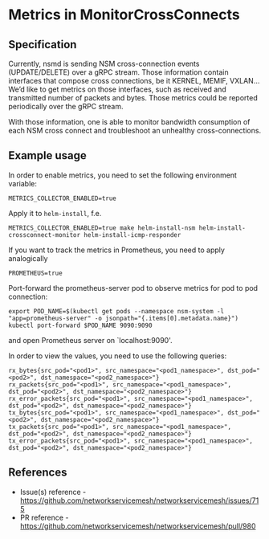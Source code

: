 
Metrics in MonitorCrossConnects 
============================

Specification
-------------

Currently, nsmd is sending NSM cross-connection events (UPDATE/DELETE) over a gRPC stream.
Those information contain interfaces that compose cross connections, be it KERNEL, MEMIF, VXLAN…
We’d like to get metrics on those interfaces, such as received and transmitted number of packets and bytes.
Those metrics could be reported periodically over the gRPC stream.

With those information, one is able to monitor bandwidth consumption of each NSM cross connect and troubleshoot an unhealthy cross-connections.

Example usage
------------------------

In order to enable metrics, you need to set the following environment variable:
```
METRICS_COLLECTOR_ENABLED=true
```

Apply it to `helm-install`, f.e.

```
METRICS_COLLECTOR_ENABLED=true make helm-install-nsm helm-install-crossconnect-monitor helm-install-icmp-responder
```

If you want to track the metrics in Prometheus, you need to apply analogically
```
PROMETHEUS=true
```

Port-forward the prometheus-server pod to observe metrics for pod to pod connection:
```
export POD_NAME=$(kubectl get pods --namespace nsm-system -l "app=prometheus-server" -o jsonpath="{.items[0].metadata.name}")
kubectl port-forward $POD_NAME 9090:9090
```
and open Prometheus server on `localhost:9090'.

In order to view the values, you need to use the following queries:
```
rx_bytes{src_pod="<pod1>", src_namespace="<pod1_namespace>", dst_pod="<pod2>", dst_namespace="<pod2_namespace>"}
rx_packets{src_pod="<pod1>", src_namespace="<pod1_namespace>", dst_pod="<pod2>", dst_namespace="<pod2_namespace>"}
rx_error_packets{src_pod="<pod1>", src_namespace="<pod1_namespace>", dst_pod="<pod2>", dst_namespace="<pod2_namespace>"}
tx_bytes{src_pod="<pod1>", src_namespace="<pod1_namespace>", dst_pod="<pod2>", dst_namespace="<pod2_namespace>"}
tx_packets{src_pod="<pod1>", src_namespace="<pod1_namespace>", dst_pod="<pod2>", dst_namespace="<pod2_namespace>"}
tx_error_packets{src_pod="<pod1>", src_namespace="<pod1_namespace>", dst_pod="<pod2>", dst_namespace="<pod2_namespace>"}
```

References
----------

* Issue(s) reference - https://github.com/networkservicemesh/networkservicemesh/issues/715
* PR reference - https://github.com/networkservicemesh/networkservicemesh/pull/980

